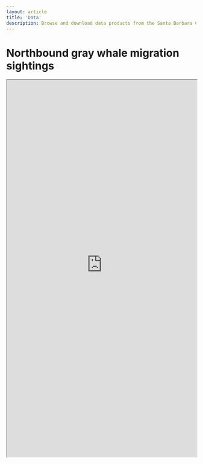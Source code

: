 ```yaml
---
layout: article
title: 'Data'
description: Browse and download data products from the Santa Barbara Channel Biodiversity Observation Network (SBCBON).
---
```


<div class="row">
	<div class="col-lg-12">
		<h1 class="page-header">Northbound gray whale migration sightings <small></small></h1>
			<iframe src="https://meyer-gutbrod.shinyapps.io/GrayWhalesCount/"  style="border: 0 px; width: 100%; height: 1000px"></iframe>
		</div>	
</div>

